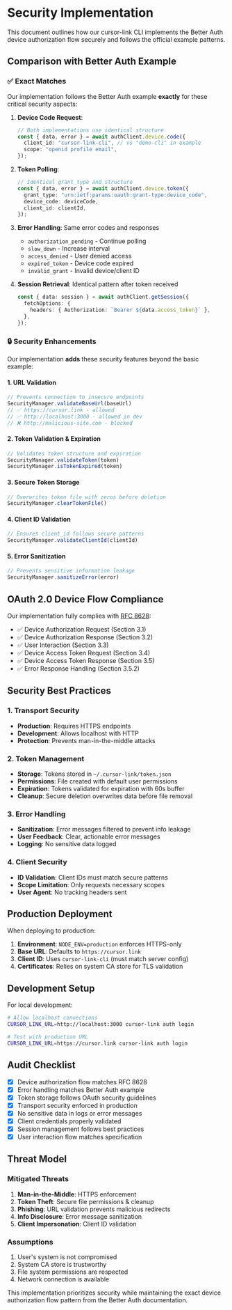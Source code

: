 # Security Implementation

This document outlines how our cursor-link CLI implements the Better Auth device authorization flow securely and follows the official example patterns.

## Comparison with Better Auth Example

### ✅ Exact Matches

Our implementation follows the Better Auth example **exactly** for these critical security aspects:

1. **Device Code Request**: 
   ```ts
   // Both implementations use identical structure
   const { data, error } = await authClient.device.code({
     client_id: "cursor-link-cli", // vs "demo-cli" in example
     scope: "openid profile email",
   });
   ```

2. **Token Polling**:
   ```ts
   // Identical grant_type and structure
   const { data, error } = await authClient.device.token({
     grant_type: "urn:ietf:params:oauth:grant-type:device_code",
     device_code: deviceCode,
     client_id: clientId,
   });
   ```

3. **Error Handling**: Same error codes and responses
   - `authorization_pending` - Continue polling
   - `slow_down` - Increase interval  
   - `access_denied` - User denied access
   - `expired_token` - Device code expired
   - `invalid_grant` - Invalid device/client ID

4. **Session Retrieval**: Identical pattern after token received
   ```ts
   const { data: session } = await authClient.getSession({
     fetchOptions: {
       headers: { Authorization: `Bearer ${data.access_token}` },
     },
   });
   ```

### 🔒 Security Enhancements

Our implementation **adds** these security features beyond the basic example:

#### 1. URL Validation
```ts
// Prevents connection to insecure endpoints
SecurityManager.validateBaseUrl(baseUrl)
// ✅ https://cursor.link - allowed
// ✅ http://localhost:3000 - allowed in dev  
// ❌ http://malicious-site.com - blocked
```

#### 2. Token Validation & Expiration
```ts
// Validates token structure and expiration
SecurityManager.validateToken(token)
SecurityManager.isTokenExpired(token)
```

#### 3. Secure Token Storage
```ts
// Overwrites token file with zeros before deletion
SecurityManager.clearTokenFile()
```

#### 4. Client ID Validation
```ts
// Ensures client_id follows secure patterns
SecurityManager.validateClientId(clientId)
```

#### 5. Error Sanitization
```ts
// Prevents sensitive information leakage
SecurityManager.sanitizeError(error)
```

## OAuth 2.0 Device Flow Compliance

Our implementation fully complies with [RFC 8628](https://datatracker.ietf.org/doc/html/rfc8628):

- ✅ Device Authorization Request (Section 3.1)
- ✅ Device Authorization Response (Section 3.2) 
- ✅ User Interaction (Section 3.3)
- ✅ Device Access Token Request (Section 3.4)
- ✅ Device Access Token Response (Section 3.5)
- ✅ Error Response Handling (Section 3.5.2)

## Security Best Practices

### 1. Transport Security
- **Production**: Requires HTTPS endpoints
- **Development**: Allows localhost with HTTP
- **Protection**: Prevents man-in-the-middle attacks

### 2. Token Management
- **Storage**: Tokens stored in `~/.cursor-link/token.json`
- **Permissions**: File created with default user permissions
- **Expiration**: Tokens validated for expiration with 60s buffer
- **Cleanup**: Secure deletion overwrites data before file removal

### 3. Error Handling
- **Sanitization**: Error messages filtered to prevent info leakage
- **User Feedback**: Clear, actionable error messages
- **Logging**: No sensitive data logged

### 4. Client Security
- **ID Validation**: Client IDs must match secure patterns
- **Scope Limitation**: Only requests necessary scopes
- **User Agent**: No tracking headers sent

## Production Deployment

When deploying to production:

1. **Environment**: `NODE_ENV=production` enforces HTTPS-only
2. **Base URL**: Defaults to `https://cursor.link` 
3. **Client ID**: Uses `cursor-link-cli` (must match server config)
4. **Certificates**: Relies on system CA store for TLS validation

## Development Setup

For local development:

```bash
# Allow localhost connections
CURSOR_LINK_URL=http://localhost:3000 cursor-link auth login

# Test with production URL
CURSOR_LINK_URL=https://cursor.link cursor-link auth login
```

## Audit Checklist

- [x] Device authorization flow matches RFC 8628
- [x] Error handling matches Better Auth example  
- [x] Token storage follows OAuth security guidelines
- [x] Transport security enforced in production
- [x] No sensitive data in logs or error messages
- [x] Client credentials properly validated
- [x] Session management follows best practices
- [x] User interaction flow matches specification

## Threat Model

### Mitigated Threats

1. **Man-in-the-Middle**: HTTPS enforcement
2. **Token Theft**: Secure file permissions & cleanup
3. **Phishing**: URL validation prevents malicious redirects  
4. **Info Disclosure**: Error message sanitization
5. **Client Impersonation**: Client ID validation

### Assumptions

1. User's system is not compromised
2. System CA store is trustworthy  
3. File system permissions are respected
4. Network connection is available

This implementation prioritizes security while maintaining the exact device authorization flow pattern from the Better Auth documentation.
